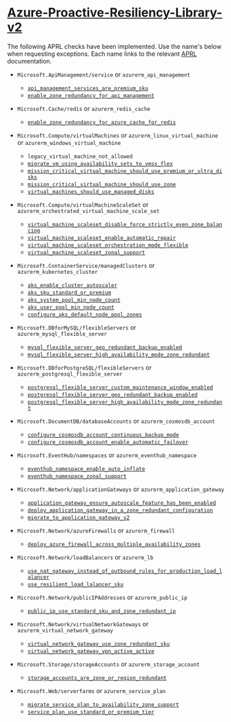 # [Azure-Proactive-Resiliency-Library-v2](https://azure.github.io/Azure-Proactive-Resiliency-Library-v2/)

The following APRL checks have been implemented. Use the name's below when requesting exceptions. Each name links to the relevant [APRL](https://aka.ms/aprl) documentation.


* `Microsoft.ApiManagement/service` or `azurerm_api_management`
    - [`api_management_services_are_premium_sku`](https://azure.github.io/Azure-Proactive-Resiliency-Library-v2/azure-resources/ApiManagement/service/#migrate-api-management-services-to-premium-sku-to-support-availability-zones)
    - [`enable_zone_redundancy_for_api_management`](https://azure.github.io/Azure-Proactive-Resiliency-Library-v2/azure-resources/ApiManagement/service/#enable-availability-zones-on-premium-api-management-instances)

* `Microsoft.Cache/redis` or `azurerm_redis_cache`

    - [`enable_zone_redundancy_for_azure_cache_for_redis`](https://azure.github.io/Azure-Proactive-Resiliency-Library-v2/azure-resources/Cache/Redis/#enable-zone-redundancy-for-azure-cache-for-redis)

* `Microsoft.Compute/virtualMachines` or `azurerm_linux_virtual_machine` or `azurerm_windows_virtual_machine`

    - `legacy_virtual_machine_not_allowed`
    - [`migrate_vm_using_availability_sets_to_vmss_flex`](https://azure.github.io/Azure-Proactive-Resiliency-Library-v2/azure-resources/Compute/virtualMachines/#migrate-vms-using-availability-sets-to-vmss-flex)
    - [`mission_critical_virtual_machine_should_use_premium_or_ultra_disks`](https://azure.github.io/Azure-Proactive-Resiliency-Library-v2/azure-resources/Compute/virtualMachines/#mission-critical-workloads-should-consider-using-premium-or-ultra-disks)
    - [`mission_critical_virtual_machine_should_use_zone`](https://azure.github.io/Azure-Proactive-Resiliency-Library-v2/azure-resources/Compute/virtualMachines/#deploy-vms-across-availability-zones)
    - [`virtual_machines_should_use_managed_disks`](https://azure.github.io/Azure-Proactive-Resiliency-Library-v2/azure-resources/Compute/virtualMachines/#use-managed-disks-for-vm-disks)

* `Microsoft.Compute/virtualMachineScaleSet` or `azurerm_orchestrated_virtual_machine_scale_set`
    - [`virtual_machine_scaleset_disable_force_strictly_even_zone_balancing`](https://azure.github.io/Azure-Proactive-Resiliency-Library-v2/azure-resources/Compute/virtualMachineScaleSets/#disable-force-strictly-even-balance-across-zones-to-avoid-scale-in-and-out-fail-attempts)
    - [`virtual_machine_scaleset_enable_automatic_repair`](https://azure.github.io/Azure-Proactive-Resiliency-Library-v2/azure-resources/Compute/virtualMachineScaleSets/#enable-automatic-repair-policy-on-azure-virtual-machine-scale-sets)
    - [`virtual_machine_scaleset_orchestration_mode_flexible`](https://azure.github.io/Azure-Proactive-Resiliency-Library-v2/azure-resources/Compute/virtualMachineScaleSets/#deploy-vmss-with-flex-orchestration-mode-instead-of-uniform)
    - [`virtual_machine_scaleset_zonal_support`](https://azure.github.io/Azure-Proactive-Resiliency-Library-v2/azure-resources/Compute/virtualMachineScaleSets/#deploy-vmss-across-availability-zones-with-vmss-flex)

* `Microsoft.ContainerService/managedClusters` or `azurerm_kubernetes_cluster`

    - [`aks_enable_cluster_autoscaler`](https://azure.github.io/Azure-Proactive-Resiliency-Library-v2/azure-resources/ContainerService/managedClusters/#enable-the-cluster-auto-scaler-on-an-existing-cluster)
    - [`aks_sku_standard_or_premium`](https://azure.github.io/Azure-Proactive-Resiliency-Library-v2/azure-resources/ContainerService/managedClusters/#update-aks-tier-to-standard-or-premium)
    - [`aks_system_pool_min_node_count`](https://azure.github.io/Azure-Proactive-Resiliency-Library-v2/azure-resources/ContainerService/managedClusters/#configure-system-nodepool-count)
    - [`aks_user_pool_min_node_count`](https://azure.github.io/Azure-Proactive-Resiliency-Library-v2/azure-resources/ContainerService/managedClusters/#configure-user-nodepool-count)
    - [`configure_aks_default_node_pool_zones`](https://azure.github.io/Azure-Proactive-Resiliency-Library-v2/azure-resources/ContainerService/managedClusters/#deploy-aks-cluster-across-availability-zones)

* `Microsoft.DBforMySQL/flexibleServers` or `azurerm_mysql_flexible_server`

    - [`mysql_flexible_server_geo_redundant_backup_enabled`](https://azure.github.io/Azure-Proactive-Resiliency-Library-v2/azure-resources/DBforMySQL/flexibleServers/#configure-geo-redundant-backup-storage)
    - [`mysql_flexible_server_high_availability_mode_zone_redundant`](https://azure.github.io/Azure-Proactive-Resiliency-Library-v2/azure-resources/DBforMySQL/flexibleServers/#enable-ha-with-zone-redundancy)    

* `Microsoft.DBforPostgreSQL/flexibleServers` or `azurerm_postgresql_flexible_server`

    - [`postgresql_flexible_server_custom_maintenance_window_enabled`](https://azure.github.io/Azure-Proactive-Resiliency-Library-v2/azure-resources/DBforPostgreSQL/flexibleServers/#enable-custom-maintenance-schedule)
    - [`postgresql_flexible_server_geo_redundant_backup_enabled`](https://azure.github.io/Azure-Proactive-Resiliency-Library-v2/azure-resources/DBforMySQL/flexibleServers/#configure-geo-redundant-backup-storage)    
    - [`postgresql_flexible_server_high_availability_mode_zone_redundant`](https://azure.github.io/Azure-Proactive-Resiliency-Library-v2/azure-resources/DBforPostgreSQL/flexibleServers/#enable-ha-with-zone-redundancy)

* `Microsoft.DocumentDB/databaseAccounts` or `azurerm_cosmosdb_account`

    - [`configure_cosmosdb_account_continuous_backup_mode`](https://azure.github.io/Azure-Proactive-Resiliency-Library-v2/azure-resources/DocumentDB/databaseAccounts/#configure-continuous-backup-mode)
    - [`configure_cosmosdb_account_enable_automatic_failover`](https://azure.github.io/Azure-Proactive-Resiliency-Library-v2/azure-resources/DocumentDB/databaseAccounts/#enable-service-managed-failover-for-multi-region-accounts-with-single-write-region)

* `Microsoft.EventHub/namespaces` or `azurerm_eventhub_namespace`

    - [`eventhub_namespace_enable_auto_inflate`](https://azure.github.io/Azure-Proactive-Resiliency-Library-v2/azure-resources/EventHub/namespaces/#enable-auto-inflate-on-event-hub-standard-tier)
    - [`eventhub_namespace_zonal_support`](https://azure.github.io/Azure-Proactive-Resiliency-Library-v2/azure-resources/EventHub/namespaces/#ensure-zone-redundancy-is-enabled-in-supported-regions)

* `Microsoft.Network/applicationGateways` or `azurerm_application_gateway`

    - [`application_gateway_ensure_autoscale_feature_has_been_enabled`](https://azure.github.io/Azure-Proactive-Resiliency-Library-v2/azure-resources/Network/applicationGateways/#ensure-autoscale-feature-has-been-enabled)
    - [`deploy_application_gateway_in_a_zone_redundant_configuration`](https://azure.github.io/Azure-Proactive-Resiliency-Library-v2/azure-resources/Network/applicationGateways/#deploy-application-gateway-in-a-zone-redundant-configuration)
    - [`migrate_to_application_gateway_v2`](https://azure.github.io/Azure-Proactive-Resiliency-Library-v2/azure-resources/Network/applicationGateways/#migrate-to-application-gateway-v2)    

* `Microsoft.Network/azureFirewalls` or `azurerm_firewall`

    - [`deploy_azure_firewall_across_multiple_availability_zones`](https://azure.github.io/Azure-Proactive-Resiliency-Library-v2/azure-resources/Network/azureFirewalls/#deploy-azure-firewall-across-multiple-availability-zones)

* `Microsoft.Network/loadBalancers` or `azurerm_lb`

    - [`use_nat_gateway_instead_of_outbound_rules_for_production_load_lalancer`](https://azure.github.io/Azure-Proactive-Resiliency-Library-v2/azure-resources/Network/loadBalancers/#use-nat-gateway-instead-of-outbound-rules-for-production-workloads)
    - [`use_resilient_load_lalancer_sku`](https://azure.github.io/Azure-Proactive-Resiliency-Library-v2/azure-resources/Network/loadBalancers/#use-standard-load-balancer-sku)

* `Microsoft.Network/publicIPAddresses` or `azurerm_public_ip`

    - [`public_ip_use_standard_sku_and_zone_redundant_ip`](https://azure.github.io/Azure-Proactive-Resiliency-Library-v2/azure-resources/Network/publicIPAddresses/#use-standard-sku-and-zone-redundant-ips-when-applicable)

* `Microsoft.Network/virtualNetworkGateways` or `azurerm_virtual_network_gateway`

    - [`virtual_network_gateway_use_zone_redundant_sku`](https://azure.github.io/Azure-Proactive-Resiliency-Library-v2/azure-resources/Network/virtualNetworkGateways/#use-zone-redundant-expressroute-gateway-skus)
    - [`virtual_network_gateway_vpn_active_active`](https://azure.github.io/Azure-Proactive-Resiliency-Library-v2/azure-resources/Network/virtualNetworkGateways/#enable-active-active-vpn-gateways-for-redundancy)

* `Microsoft.Storage/storageAccounts` or `azurerm_storage_account`

    - [`storage_accounts_are_zone_or_region_redundant`](https://azure.github.io/Azure-Proactive-Resiliency-Library-v2/azure-resources/Storage/storageAccounts/#ensure-that-storage-accounts-are-zone-or-region-redundant)

* `Microsoft.Web/serverfarms` or `azurerm_service_plan`

    - [`migrate_service_plan_to_availability_zone_support`](https://azure.github.io/Azure-Proactive-Resiliency-Library-v2/azure-resources/Web/serverFarms/#migrate-app-service-to-availability-zone-support)
    - [`service_plan_use_standard_or_premium_tier`](https://azure.github.io/Azure-Proactive-Resiliency-Library-v2/azure-resources/Web/serverFarms/#use-standard-or-premium-tier)